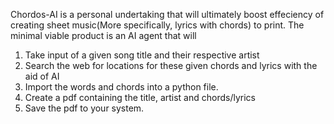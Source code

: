 Chordos-AI is a personal undertaking that will ultimately boost effeciency of creating sheet music(More specifically, lyrics with chords) to print.
The minimal viable product is an AI agent that will 
1. Take input of a given song title and their respective artist
2. Search the web for locations for these given chords and lyrics with the aid of AI
3. Import the words and chords into a python file.
4. Create a pdf containing the title, artist and chords/lyrics
5. Save the pdf to your system.
